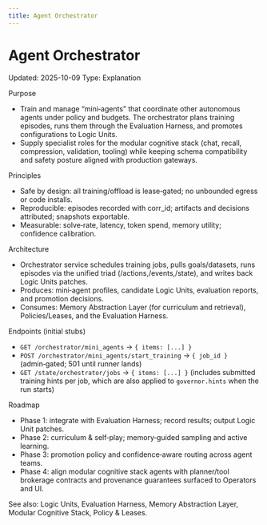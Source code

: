 ```yaml
---
title: Agent Orchestrator
---
```


# Agent Orchestrator
Updated: 2025-10-09
Type: Explanation

Purpose
- Train and manage “mini‑agents” that coordinate other autonomous agents under policy and budgets. The orchestrator plans training episodes, runs them through the Evaluation Harness, and promotes configurations to Logic Units.
- Supply specialist roles for the modular cognitive stack (chat, recall, compression, validation, tooling) while keeping schema compatibility and safety posture aligned with production gateways.

Principles
- Safe by design: all training/offload is lease‑gated; no unbounded egress or code installs.
- Reproducible: episodes recorded with corr_id; artifacts and decisions attributed; snapshots exportable.
- Measurable: solve‑rate, latency, token spend, memory utility; confidence calibration.

Architecture
- Orchestrator service schedules training jobs, pulls goals/datasets, runs episodes via the unified triad (/actions,/events,/state), and writes back Logic Units patches.
- Produces: mini‑agent profiles, candidate Logic Units, evaluation reports, and promotion decisions.
- Consumes: Memory Abstraction Layer (for curriculum and retrieval), Policies/Leases, and the Evaluation Harness.

Endpoints (initial stubs)
- `GET /orchestrator/mini_agents` → `{ items: [...] }`
- `POST /orchestrator/mini_agents/start_training` → `{ job_id }` (admin‑gated; 501 until runner lands)
- `GET /state/orchestrator/jobs` → `{ items: [...] }` (includes submitted training hints per job, which are also applied to `governor.hints` when the run starts)

Roadmap
- Phase 1: integrate with Evaluation Harness; record results; output Logic Unit patches.
- Phase 2: curriculum & self‑play; memory‑guided sampling and active learning.
- Phase 3: promotion policy and confidence‑aware routing across agent teams.
- Phase 4: align modular cognitive stack agents with planner/tool brokerage contracts and provenance guarantees surfaced to Operators and UI.

See also: Logic Units, Evaluation Harness, Memory Abstraction Layer, Modular Cognitive Stack, Policy & Leases.
